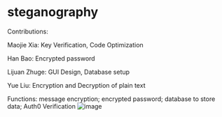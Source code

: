 # steganography
Contributions:

Maojie Xia: Key Verification, Code Optimization

Han Bao: Encrypted password

Lijuan Zhuge: GUI Design, Database setup

Yue Liu: Encryption and Decryption of plain text

Functions:
message encryption; encrypted password; database to store data; Auth0 Verification
![image](https://user-images.githubusercontent.com/19217683/180115740-b89f9c4a-9aff-4fe5-b393-8df255bbbbf5.png)
